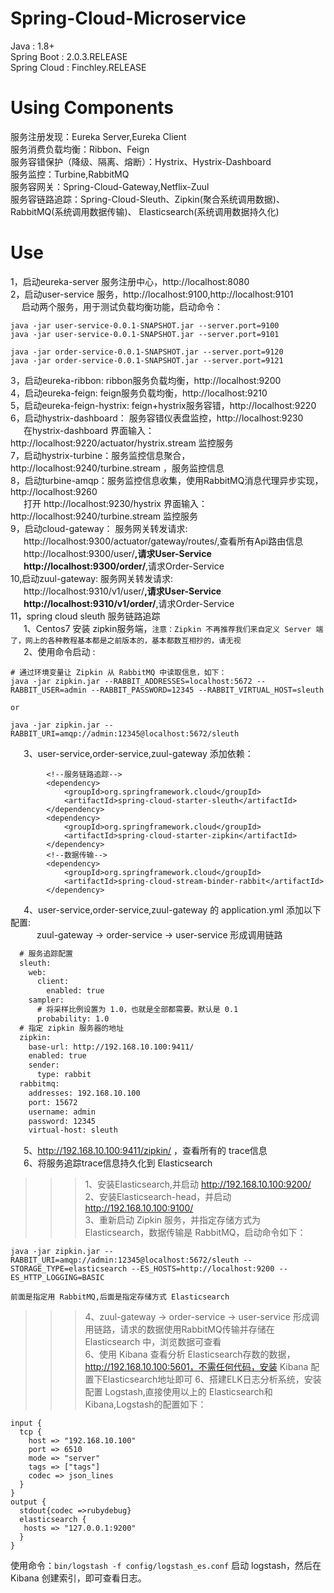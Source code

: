 # Spring-Cloud-Microservice
Java : 1.8+   
Spring Boot : 2.0.3.RELEASE   
Spring Cloud : Finchley.RELEASE     


# Using Components

服务注册发现：Eureka Server,Eureka Client    
服务消费负载均衡：Ribbon、Feign   
服务容错保护（降级、隔离、熔断）：Hystrix、Hystrix-Dashboard      
服务监控：Turbine,RabbitMQ       
服务容网关：Spring-Cloud-Gateway,Netflix-Zuul   
服务容链路追踪：Spring-Cloud-Sleuth、Zipkin(聚合系统调用数据)、RabbitMQ(系统调用数据传输)、 Elasticsearch(系统调用数据持久化)

# Use       
1，启动eureka-server 服务注册中心，http://localhost:8080      
2，启动user-service 服务，http://localhost:9100,http://localhost:9101     
&emsp; 启动两个服务，用于测试负载均衡功能，启动命令：  
```jshelllanguage
java -jar user-service-0.0.1-SNAPSHOT.jar --server.port=9100     
java -jar user-service-0.0.1-SNAPSHOT.jar --server.port=9101  

java -jar order-service-0.0.1-SNAPSHOT.jar --server.port=9120     
java -jar order-service-0.0.1-SNAPSHOT.jar --server.port=9121  
```
3，启动eureka-ribbon: ribbon服务负载均衡，http://localhost:9200        
4，启动eureka-feign: feign服务负载均衡，http://localhost:9210       
5，启动eureka-feign-hystrix: feign+hystrix服务容错，http://localhost:9220   
6，启动hystrix-dashboard： 服务容错仪表盘监控，http://localhost:9230   
&emsp;&ensp;在hystrix-dashboard 界面输入： http://localhost:9220/actuator/hystrix.stream 监控服务  
7，启动hystrix-turbine：服务监控信息聚合，http://localhost:9240/turbine.stream ，服务监控信息  
8，启动turbine-amqp：服务监控信息收集，使用RabbitMQ消息代理异步实现，http://localhost:9260  
&emsp;&ensp;打开 http://localhost:9230/hystrix 界面输入：http://localhost:9240/turbine.stream 监控服务  
9，启动cloud-gateway： 服务网关转发请求:  
&emsp;&ensp;http://localhost:9300/actuator/gateway/routes/,查看所有Api路由信息  
&emsp;&ensp;http://localhost:9300/user/**,请求User-Service  
&emsp;&ensp;http://localhost:9300/order/**,请求Order-Service         
10,启动zuul-gateway: 服务网关转发请求:  
&emsp;&ensp;http://localhost:9310/v1/user/**,请求User-Service  
&emsp;&ensp;http://localhost:9310/v1/order/**,请求Order-Service  
11，spring cloud sleuth 服务链路追踪  
&emsp;&ensp;1、Centos7 安装 zipkin服务端，`注意：Zipkin 不再推荐我们来自定义 Server 端了，网上的各种教程基本都是之前版本的，基本都数互相抄的，请无视`      
&emsp;&ensp;2、使用命令启动 :  
```jshelllanguage
# 通过环境变量让 Zipkin 从 RabbitMQ 中读取信息，如下：  
java -jar zipkin.jar --RABBIT_ADDRESSES=localhost:5672 --RABBIT_USER=admin --RABBIT_PASSWORD=12345 --RABBIT_VIRTUAL_HOST=sleuth 

or

java -jar zipkin.jar --RABBIT_URI=amqp://admin:12345@localhost:5672/sleuth

``` 
&emsp;&ensp;3、user-service,order-service,zuul-gateway 添加依赖：    
```jshelllanguage
        <!--服务链路追踪-->
        <dependency>
            <groupId>org.springframework.cloud</groupId>
            <artifactId>spring-cloud-starter-sleuth</artifactId>
        </dependency>
        <dependency>
            <groupId>org.springframework.cloud</groupId>
            <artifactId>spring-cloud-starter-zipkin</artifactId>
        </dependency>
        <!--数据传输-->
        <dependency>
            <groupId>org.springframework.cloud</groupId>
            <artifactId>spring-cloud-stream-binder-rabbit</artifactId>
        </dependency>   
```
&emsp;&ensp;4、user-service,order-service,zuul-gateway 的 application.yml 添加以下配置:   
&emsp;&ensp;&emsp;&ensp;zuul-gateway -> order-service -> user-service 形成调用链路  
```xml
  # 服务追踪配置 
  sleuth:
    web:
      client:
        enabled: true
    sampler:
      # 将采样比例设置为 1.0，也就是全部都需要。默认是 0.1 
      probability: 1.0
  # 指定 zipkin 服务器的地址
  zipkin:
    base-url: http://192.168.10.100:9411/
    enabled: true
    sender:
      type: rabbit
  rabbitmq:
    addresses: 192.168.10.100
    port: 15672
    username: admin
    password: 12345
    virtual-host: sleuth
``` 
&emsp;&ensp;5、http://192.168.10.100:9411/zipkin/ ，查看所有的 trace信息   
&emsp;&ensp;6、将服务追踪trace信息持久化到 Elasticsearch
>>>1、安装Elasticsearch,并启动 http://192.168.10.100:9200/            
>>>2、安装Elasticsearch-head，并启动  http://192.168.10.100:9100/        
>>>3、重新启动 Zipkin 服务，并指定存储方式为 Elasticsearch，数据传输是 RabbitMQ，启动命令如下：
```jshelllanguage
java -jar zipkin.jar --RABBIT_URI=amqp://admin:12345@localhost:5672/sleuth --STORAGE_TYPE=elasticsearch --ES_HOSTS=http://localhost:9200 --ES_HTTP_LOGGING=BASIC

前面是指定用 RabbitMQ,后面是指定存储方式 Elasticsearch
``` 
>>>4、zuul-gateway -> order-service -> user-service 形成调用链路，请求的数据使用RabbitMQ传输并存储在 Elasticsearch 中，浏览数据可查看  
6、使用 Kibana 查看分析 Elasticsearch存数的数据，http://192.168.10.100:5601，不需任何代码，安装 Kibana 配置下Elasticsearch地址即可
6、搭建ELK日志分析系统，安装配置 Logstash,直接使用以上的 Elasticsearch和 Kibana,Logstash的配置如下：  
```jshelllanguage
input {
  tcp {
    host => "192.168.10.100"
    port => 6510
    mode => "server"
    tags => ["tags"]
    codec => json_lines
  }
}
output {
  stdout{codec =>rubydebug}
  elasticsearch {
   hosts => "127.0.0.1:9200"
  }
}
```
使用命令：`bin/logstash -f config/logstash_es.conf` 启动 logstash，然后在Kibana 创建索引，即可查看日志。










